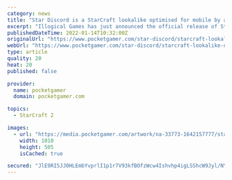 ```yaml
---
category: news
title: "Star Discord is a StarCraft lookalike optimised for mobile by a one-man team, out now on iOS and Android"
excerpt: "Illogical Games has just announced the official release of Star Discord, the one-man indie dev's charming StarCraft lookalike on mobile. Featuring complex commands typical of Real-Time Strategy games revamped and optimised for mobile devices,"
publishedDateTime: 2022-01-14T10:32:00Z
originalUrl: "https://www.pocketgamer.com/star-discord/starcraft-lookalike-optimised-for-mobile/"
webUrl: "https://www.pocketgamer.com/star-discord/starcraft-lookalike-optimised-for-mobile/"
type: article
quality: 20
heat: 20
published: false

provider:
  name: pocketgamer
  domain: pocketgamer.com

topics:
  - StarCraft 2

images:
  - url: "https://media.pocketgamer.com/artwork/na-33773-1642157777/star-discord-ios-android-launch-cover.jpg"
    width: 1010
    height: 505
    isCached: true

secured: "JlE9RISJJ0HLEmbYvprlI1p1r7V93kfBOfzWcw4Ishvhp4igLSShcW9Jyl/NYiXLrFDGnq/TyaJWnYmFeRbsJOSg+atUVG87pnMCTWCC0bZZ4MuJtC/LzHPsaD8WXeGU9e9k6nvCsfLyitizsHgPR/wio/eCNjM1ESatkbzLz184yMURuN/FB+FH1wQBT5GHTc0SPNz1Yhvq/7Z+XZcYqVgVI02+60vY3MwSqn9Luwo2kRZ4s0/AtTV+ov5n+RaWGVbNhttA+3P0CA9nvARxNkfH5HHM5JHCay1Z/3rfOoJuF6kXeSbPDp8n1jrPWx4BAyLriWTn0CwDH1EiEFE33gXNSqYVOQwLCqmObPXNYpo=;Ol3z0kspIcBsiZrFI2ASHA=="
---
```


